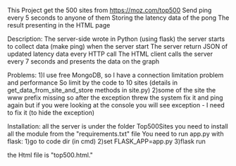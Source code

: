 This Project get the 500 sites from https://moz.com/top500 
Send ping every 5 seconds to anyone of them
Storing the latency data of the pong
The result presenting in the HTML page

Description:
The server-side wrote in Python (using flask)
the server starts to collect data (make ping) when the server start
The server return JSON of updated latency data every HTTP call
The HTML client calls the server every 7 seconds and presents the data on the graph

Problems:
1)I use free MongoDB, so I have a connection limitation problem and performance 
So limit by the code to 10 sites (details in  get_data_from_site_and_store methods in site.py)
2)some of the site the www prefix missing so after the exception threw the system fix it and ping again
but if you were looking at the console you will see exception - I need to fix it (to hide the exception)

Installation:
all the server is under the folder Top500Sites
you need to install all the module from the "requirements.txt" file
You need to run app.py with flask:
1)go to code dir (in cmd)
2)set FLASK_APP=app.py
3)flask run

the Html file is "top500.html."
